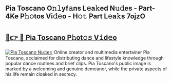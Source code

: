 ## Pia Toscano O𝚗𝚕yf𝚊ns L𝚎a𝚔ed N𝚞𝚍es - Part-4Ke P𝚑𝚘tos Vi𝚍𝚎o - H𝚘𝚝 Part L𝚎a𝚔s 7ojzO

# <h2><a href="http://kfdpve.oniu.top/?m=Pia+Toscano">🔗👉 🔴 Pia Toscano P𝚑ot𝚘𝚜 V𝚒d𝚎o</a></h2>

[![Pia Toscano Nu𝚍e𝚜](https://i.imgur.com/0qMVB7G.gif)](http://kfdpve.oniu.top/?m=Pia+Toscano)
Online creator and multimedia entertainer Pia Toscano, acclaimed for distributing dance and lifestyle knowledge through popular dance routines and brief clips. Pia Toscano's public image is marked by a welcoming and genuine demeanor, while the private aspects of his life remain cloaked in secrecy.  
